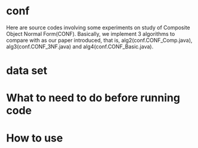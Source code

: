 # conf
Here are source codes involving some experiments on study of Composite Object Normal Form(CONF).
Basically, we implement 3 algorithms to compare with as our paper introduced, that is, alg2(conf.CONF_Comp.java), alg3(conf.CONF_3NF.java) and alg4(conf.CONF_Basic.java).
# data set
# What to need to do before running code
# How to use
